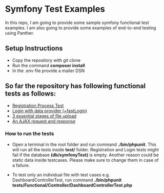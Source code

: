 # Symfony Test Examples
In this repo, I am going to provide some sample symfony functional test examples. I am also going to provide some examples of end-to-end testing using Panther.

## Setup Instructions
- Copy the repository with git clone
- Run the command **composer install**
- In the .env file provide a mailer DSN

## So far the repository has following functional tests as follows:
- [Registration Process Test](https://github.com/G0URAB/symfonyTestExamples/blob/master/tests/Functional/Controller/RegistrationControllerTest.php)
- [Login with data provider (+fastLogin)](https://github.com/G0URAB/symfonyTestExamples/blob/master/tests/Functional/Controller/SecurityControllerTest.php)
- [3 essential stages of file upload](https://github.com/G0URAB/symfonyTestExamples/blob/master/tests/Functional/Controller/DashboardControllerTest.php#L27)
- [An AJAX request and response](https://github.com/G0URAB/symfonyTestExamples/blob/master/tests/Functional/Controller/DashboardControllerTest.php#L65)

### How to run the tests
- Open a terminal in the root folder and run command **./bin/phpunit**. This will run all the tests inside **test/** folder. Registration and Login tests might fail if the database **(db/symfonyTest)** is empty. Another reason could be static data inside testcases. Please make sure to change them in case of a failure.

- To test only an individual file with test cases e.g. DashboardControllerTest, run command **./bin/phpunit tests/Functional/Controller/DashboardControllerTest.php**
